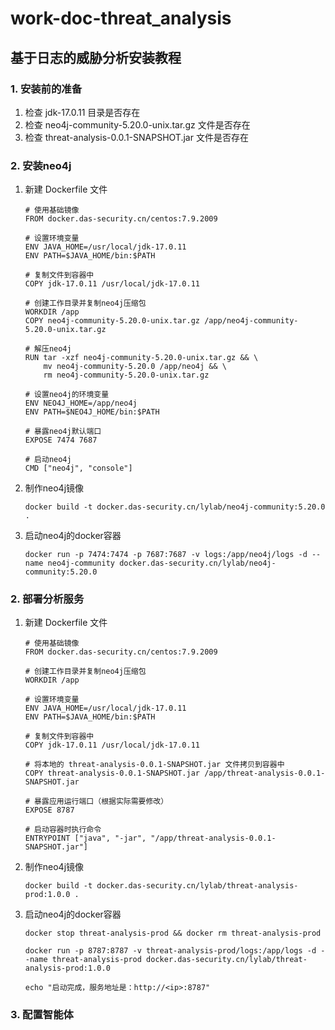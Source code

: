 # work-doc-threat_analysis

## 基于日志的威胁分析安装教程

### 1. 安装前的准备
1. 检查 jdk-17.0.11 目录是否存在
2. 检查 neo4j-community-5.20.0-unix.tar.gz 文件是否存在
3. 检查 threat-analysis-0.0.1-SNAPSHOT.jar 文件是否存在

### 2. 安装neo4j
1. 新建 Dockerfile 文件
    ```
    # 使用基础镜像
    FROM docker.das-security.cn/centos:7.9.2009
    
    # 设置环境变量
    ENV JAVA_HOME=/usr/local/jdk-17.0.11
    ENV PATH=$JAVA_HOME/bin:$PATH
    
    # 复制文件到容器中
    COPY jdk-17.0.11 /usr/local/jdk-17.0.11
    
    # 创建工作目录并复制neo4j压缩包
    WORKDIR /app
    COPY neo4j-community-5.20.0-unix.tar.gz /app/neo4j-community-5.20.0-unix.tar.gz
    
    # 解压neo4j
    RUN tar -xzf neo4j-community-5.20.0-unix.tar.gz && \
        mv neo4j-community-5.20.0 /app/neo4j && \
        rm neo4j-community-5.20.0-unix.tar.gz
    
    # 设置neo4j的环境变量
    ENV NEO4J_HOME=/app/neo4j
    ENV PATH=$NEO4J_HOME/bin:$PATH
    
    # 暴露neo4j默认端口
    EXPOSE 7474 7687
    
    # 启动neo4j
    CMD ["neo4j", "console"]
    ```

2. 制作neo4j镜像
    ```shell
   docker build -t docker.das-security.cn/lylab/neo4j-community:5.20.0 .
    ```
3. 启动neo4j的docker容器
    ```shell
   docker run -p 7474:7474 -p 7687:7687 -v logs:/app/neo4j/logs -d --name neo4j-community docker.das-security.cn/lylab/neo4j-community:5.20.0
    ```

### 2. 部署分析服务
1. 新建 Dockerfile 文件
    ```
    # 使用基础镜像
    FROM docker.das-security.cn/centos:7.9.2009
   
    # 创建工作目录并复制neo4j压缩包
    WORKDIR /app 
   
    # 设置环境变量
    ENV JAVA_HOME=/usr/local/jdk-17.0.11
    ENV PATH=$JAVA_HOME/bin:$PATH
    
    # 复制文件到容器中
    COPY jdk-17.0.11 /usr/local/jdk-17.0.11

    # 将本地的 threat-analysis-0.0.1-SNAPSHOT.jar 文件拷贝到容器中
    COPY threat-analysis-0.0.1-SNAPSHOT.jar /app/threat-analysis-0.0.1-SNAPSHOT.jar
   
    # 暴露应用运行端口（根据实际需要修改）
    EXPOSE 8787
   
    # 启动容器时执行命令
    ENTRYPOINT ["java", "-jar", "/app/threat-analysis-0.0.1-SNAPSHOT.jar"]
    ```

2. 制作neo4j镜像
    ```shell
    docker build -t docker.das-security.cn/lylab/threat-analysis-prod:1.0.0 .
    ```
3. 启动neo4j的docker容器
    ```shell
    docker stop threat-analysis-prod && docker rm threat-analysis-prod

    docker run -p 8787:8787 -v threat-analysis-prod/logs:/app/logs -d --name threat-analysis-prod docker.das-security.cn/lylab/threat-analysis-prod:1.0.0
   
    echo "启动完成，服务地址是：http://<ip>:8787"
    ```


### 3. 配置智能体